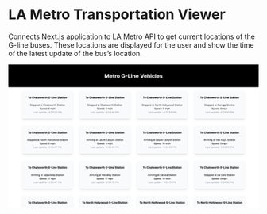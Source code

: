 # LA Metro Transportation Viewer

Connects Next.js application to LA Metro API to get current locations of
the G-line buses. These locations are displayed for the user and show the time
of the latest update of the bus’s location.

![Web Application Screenshot](./files/Screenshot-1.png)
